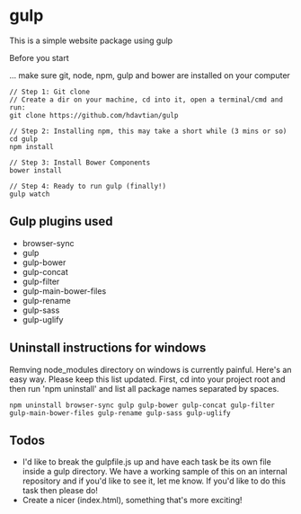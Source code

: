 # gulp

This is a simple website package using gulp

Before you start

... make sure git, node, npm, gulp and bower are installed on your computer

```
// Step 1: Git clone
// Create a dir on your machine, cd into it, open a terminal/cmd and run:
git clone https://github.com/hdavtian/gulp

// Step 2: Installing npm, this may take a short while (3 mins or so)
cd gulp
npm install

// Step 3: Install Bower Components
bower install

// Step 4: Ready to run gulp (finally!)
gulp watch

```

## Gulp plugins used
- browser-sync 
- gulp 
- gulp-bower 
- gulp-concat 
- gulp-filter 
- gulp-main-bower-files 
- gulp-rename 
- gulp-sass 
- gulp-uglify

## Uninstall instructions for windows
Remving node_modules directory on windows is currently painful. Here's an easy way. Please keep this list updated.
First, cd into your project root and then run 'npm uninstall' and list all package names separated by spaces.
```
npm uninstall browser-sync gulp gulp-bower gulp-concat gulp-filter gulp-main-bower-files gulp-rename gulp-sass gulp-uglify
```

## Todos
- I'd like to break the gulpfile.js up and have each task be its own file inside a gulp directory. We have a working sample of this on an internal repository and if you'd like to see it, let me know. If you'd like to do this task then please do!
- Create a nicer (index.html), something that's more exciting!

